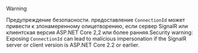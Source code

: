 > [!WARNING]
> <span data-ttu-id="48e74-101">Предупреждение безопасности. предоставление `ConnectionId` может привести к злонамеренному олицетворению, если сервер SignalR или клиентская версия ASP.NET Core 2,2 или более ранняя.</span><span class="sxs-lookup"><span data-stu-id="48e74-101">Security warning: Exposing `ConnectionId` can lead to malicious impersonation if the SignalR server or client version is ASP.NET Core 2.2 or earlier.</span></span>
